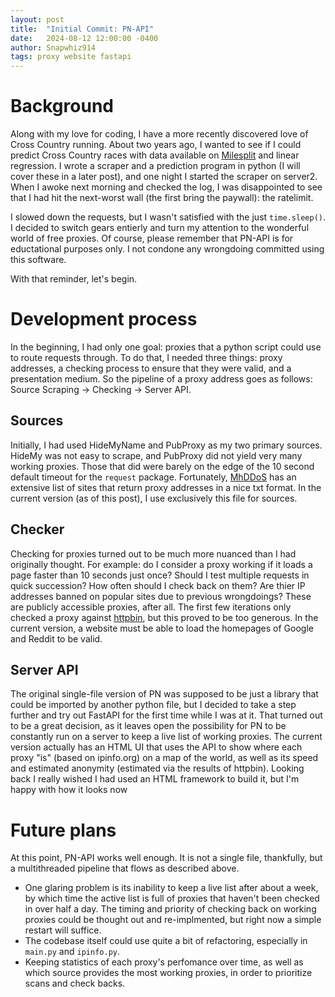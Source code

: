 ```yaml
---
layout: post
title:  "Initial Commit: PN-API"
date:   2024-08-12 12:00:00 -0400
author: Snapwhiz914
tags: proxy website fastapi
---
```

# Background

Along with my love for coding, I have a more recently discovered love of Cross Country running. About two years ago, I wanted to see if I could predict Cross Country races with  data available on [Milesplit](https://www.milesplit.com/) and linear regression. I wrote a scraper and a prediction program in python (I will cover these in a later post), and one night I started the scraper on server2. When I awoke next morning and checked the log, I was disappointed to see that I had hit the next-worst wall (the first bring the paywall): the ratelimit.

I slowed down the requests, but I wasn't satisfied with the just `time.sleep()`. I  decided to switch gears entierly and turn my attention to the wonderful world of free proxies. Of course, please remember that PN-API is for eductational purposes only. I not condone any wrongdoing committed using this software.

With that reminder, let's begin.

# Development process

In the beginning, I had only one goal: proxies that a python script could use to route requests through. To do that, I needed three things: proxy addresses, a checking process to ensure that they were valid, and a presentation medium. So the pipeline of a proxy address goes as follows: Source Scraping -> Checking -> Server API.

## Sources

Initially, I had used HideMyName and PubProxy as my two primary sources. HideMy was not easy to scrape, and PubProxy did not yield very many working proxies. Those that did were barely on the edge of the 10 second default timeout for the `request` package. Fortunately, [MhDDoS](https://github.com/MatrixTM/MHDDoS/blob/main/config.json) has an extensive list of sites that return proxy addresses in a nice txt format. In the current version (as of this post), I use exclusively this file for sources.

## Checker

Checking for proxies turned out to be much more nuanced than I had originally thought. For example: do I consider a proxy working if it loads a page faster than 10 seconds just once? Should I test multiple requests in quick succession? How often should I check back on them? Are thier IP addresses banned on popular sites due to previous wrongdoings? These are publicly accessible proxies, after all. The first few iterations only checked a proxy against [httpbin](https://httpbin.org), but this proved to be too generous. In the current version, a website must be able to load the homepages of Google and Reddit to be valid.

## Server API

The original single-file version of PN was supposed to be just a library that could be imported by another python file, but I decided to take a step further and try out FastAPI for the first time while I was at it. That turned out to be a great decision, as it leaves open the possibility for PN to be constantly run on a server to keep a live list of working proxies. The current version actually has an HTML UI that uses the API to show where each proxy "is" (based on ipinfo.org) on a map of the world, as well as its speed and estimated anonymity (estimated via the results of httpbin). Looking back I really wished I had used an HTML framework to build it, but I'm happy with how it looks now

# Future plans

At this point, PN-API works well enough. It is not a single file, thankfully, but a multithreaded pipeline that flows as described above.

- One glaring problem is its inability to keep a live list after about a week, by which time the active list is full of proxies that haven't been checked in over half a day. The timing and priority of checking back on working proxies could be thought out and re-implmented, but right now a simple restart will suffice.
- The codebase itself could use quite a bit of refactoring, especially in `main.py` and `ipinfo.py`.
- Keeping statistics of each proxy's perfomance over time, as well as which source provides the most working proxies, in order to prioritize scans and check backs.
